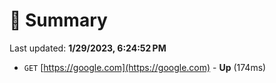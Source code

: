 # 📖 Summary
Last updated: **1/29/2023, 6:24:52 PM**

- `GET` [https://google.com](https://google.com) - **Up** (174ms)

